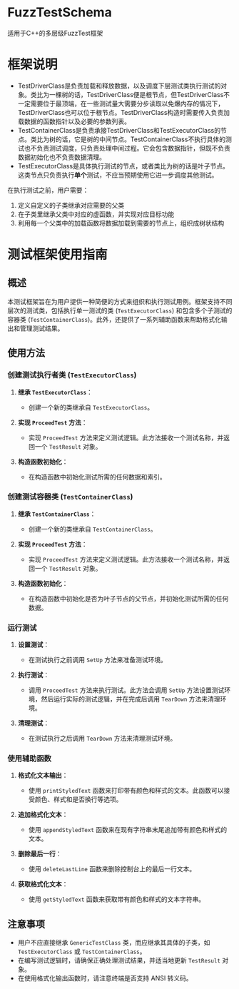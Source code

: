 # FuzzTestSchema
适用于C++的多层级FuzzTest框架

# 框架说明
- TestDriverClass是负责加载和释放数据，以及调度下层测试类执行测试的对象。类比为一棵树的话，TestDriverClass便是根节点，但TestDriverClass不一定需要位于最顶端，在一些测试量大需要分步读取以免爆内存的情况下，TestDriverClass也可以位于根节点。TestDriverClass构造时需要传入负责加载数据的函数指针以及必要的参数列表。
- TestContainerClass是负责承接TestDriverClass和TestExecutorClass的节点。类比为树的话，它是树的中间节点。TestContainerClass不执行具体的测试也不负责测试调度，只负责处理中间过程。它会包含数据指针，但既不负责数据初始化也不负责数据清理。
- TestExecutorClass是具体执行测试的节点，或者类比为树的话是叶子节点。这类节点只负责执行**单个**测试，不应当预期使用它进一步调度其他测试。

在执行测试之前，用户需要：
1. 定义自定义的子类继承对应需要的父类
2. 在子类里继承父类中对应的虚函数，并实现对应目标功能
3. 利用每一个父类中的加载函数将数据加载到需要的节点上，组织成树状结构

# 测试框架使用指南

## 概述

本测试框架旨在为用户提供一种简便的方式来组织和执行测试用例。框架支持不同层次的测试类，包括执行单一测试的类 (`TestExecutorClass`) 和包含多个子测试的容器类 (`TestContainerClass`)。此外，还提供了一系列辅助函数来帮助格式化输出和管理测试结果。

## 使用方法

### 创建测试执行者类 (`TestExecutorClass`)

1. **继承 `TestExecutorClass`**：
   - 创建一个新的类继承自 `TestExecutorClass`。
   
2. **实现 `ProceedTest` 方法**：
   - 实现 `ProceedTest` 方法来定义测试逻辑。此方法接收一个测试名称，并返回一个 `TestResult` 对象。

3. **构造函数初始化**：
   - 在构造函数中初始化测试所需的任何数据和索引。

### 创建测试容器类 (`TestContainerClass`)

1. **继承 `TestContainerClass`**：
   - 创建一个新的类继承自 `TestContainerClass`。

2. **实现 `ProceedTest` 方法**：
   - 实现 `ProceedTest` 方法来定义测试逻辑。此方法接收一个测试名称，并返回一个 `TestResult` 对象。

3. **构造函数初始化**：
   - 在构造函数中初始化是否为叶子节点的父节点，并初始化测试所需的任何数据。

### 运行测试

1. **设置测试**：
   - 在测试执行之前调用 `SetUp` 方法来准备测试环境。

2. **执行测试**：
   - 调用 `ProceedTest` 方法来执行测试。此方法会调用 `SetUp` 方法设置测试环境，然后运行实际的测试逻辑，并在完成后调用 `TearDown` 方法来清理环境。

3. **清理测试**：
   - 在测试执行之后调用 `TearDown` 方法来清理测试环境。

### 使用辅助函数

1. **格式化文本输出**：
   - 使用 `printStyledText` 函数来打印带有颜色和样式的文本。此函数可以接受颜色、样式和是否换行等选项。

2. **追加格式化文本**：
   - 使用 `appendStyledText` 函数来在现有字符串末尾追加带有颜色和样式的文本。

3. **删除最后一行**：
   - 使用 `deleteLastLine` 函数来删除控制台上的最后一行文本。

4. **获取格式化文本**：
   - 使用 `getStyledText` 函数来获取带有颜色和样式的文本字符串。

## 注意事项

- 用户不应直接继承 `GenericTestClass` 类，而应继承其具体的子类，如 `TestExecutorClass` 或 `TestContainerClass`。
- 在编写测试逻辑时，请确保正确处理测试结果，并适当地更新 `TestResult` 对象。
- 在使用格式化输出函数时，请注意终端是否支持 ANSI 转义码。